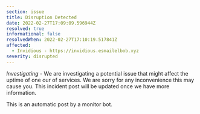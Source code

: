 ```yaml
---
section: issue
title: Disruption Detected
date: 2022-02-27T17:09:09.596944Z
resolved: true
informational: false
resolvedWhen: 2022-02-27T17:10:19.517841Z
affected:
  - Invidious - https://invidious.esmailelbob.xyz
severity: disrupted
---
```

*Investigating* - We are investigating a potential issue that might affect the uptime of one our of services. We are sorry for any inconvenience this may cause you. This incident post will be updated once we have more information.

This is an automatic post by a monitor bot.
        
